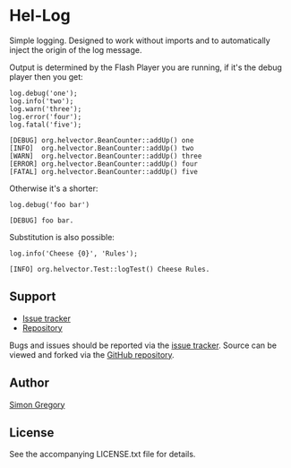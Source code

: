 # Hel-Log

Simple logging. Designed to work without imports and to automatically inject the origin of the log message.

Output is determined by the Flash Player you are running, if it's the debug player then you get:

    log.debug('one');
    log.info('two');
    log.warn('three');
    log.error('four');
    log.fatal('five');
    
    [DEBUG] org.helvector.BeanCounter::addUp() one
    [INFO]  org.helvector.BeanCounter::addUp() two
    [WARN]  org.helvector.BeanCounter::addUp() three
    [ERROR] org.helvector.BeanCounter::addUp() four
    [FATAL] org.helvector.BeanCounter::addUp() five

Otherwise it's a shorter:

    log.debug('foo bar')
    
    [DEBUG] foo bar.

Substitution is also possible:

    log.info('Cheese {0}', 'Rules');
    
    [INFO] org.helvector.Test::logTest() Cheese Rules.

## Support

 * [Issue tracker][issue_tracker]
 * [Repository][repo]

Bugs and issues should be reported via the [issue tracker][issue_tracker].
Source can be viewed and forked via the [GitHub repository][repo].

## Author

[Simon Gregory][sg_blog]

## License

See the accompanying LICENSE.txt file for details.

[repo]: http://github.com/simongregory/hel-log/
[issue_tracker]: http://github.com/simongregory/hel-log/issues
[sg_blog]: http://blog.simonregory.com
[adobe_flash]: http://www.adobe.com/products/flashplayer/
[adobe_flash_tool]: http://www.adobe.com/products/flash/
[flex_conventions]: http://opensource.adobe.com/wiki/display/flexsdk/Coding+Conventions
